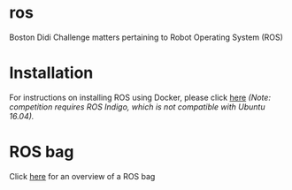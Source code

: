 # ros
Boston Didi Challenge matters pertaining to Robot Operating System (ROS)

# Installation
For instructions on installing ROS using Docker, please click [here](./docs/installation.md)
*(Note: competition requires ROS Indigo, which is not compatible with Ubuntu 16.04).*

# ROS bag
Click [here](./docs/rosbag.md) for an overview of a ROS bag
